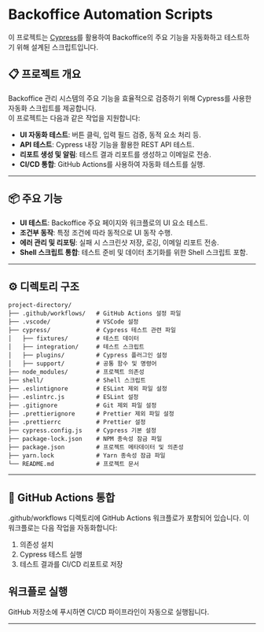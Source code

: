 # Backoffice Automation Scripts

이 프로젝트는 [Cypress](https://www.cypress.io/)를 활용하여 Backoffice의 주요 기능을 자동화하고 테스트하기 위해 설계된 스크립트입니다.

## 📋 프로젝트 개요

Backoffice 관리 시스템의 주요 기능을 효율적으로 검증하기 위해 Cypress를 사용한 자동화 스크립트를 제공합니다.  
이 프로젝트는 다음과 같은 작업을 지원합니다:

- **UI 자동화 테스트**: 버튼 클릭, 입력 필드 검증, 동적 요소 처리 등.
- **API 테스트**: Cypress 내장 기능을 활용한 REST API 테스트.
- **리포트 생성 및 알림**: 테스트 결과 리포트를 생성하고 이메일로 전송.
- **CI/CD 통합**: GitHub Actions를 사용하여 자동화 테스트를 실행.

---

## 📦 주요 기능

- **UI 테스트**: Backoffice 주요 페이지와 워크플로의 UI 요소 테스트.
- **조건부 동작**: 특정 조건에 따라 동적으로 UI 동작 수행.
- **에러 관리 및 리포팅**: 실패 시 스크린샷 저장, 로깅, 이메일 리포트 전송.
- **Shell 스크립트 통합**: 테스트 준비 및 데이터 초기화를 위한 Shell 스크립트 포함.

---
## ⚙️ 디렉토리 구조  
```
project-directory/  
├── .github/workflows/   # GitHub Actions 설정 파일  
├── .vscode/             # VSCode 설정  
├── cypress/             # Cypress 테스트 관련 파일  
│   ├── fixtures/        # 테스트 데이터  
│   ├── integration/     # 테스트 스크립트  
│   ├── plugins/         # Cypress 플러그인 설정  
│   ├── support/         # 공통 함수 및 명령어  
├── node_modules/        # 프로젝트 의존성  
├── shell/               # Shell 스크립트  
├── .eslintignore        # ESLint 제외 파일 설정  
├── .eslintrc.js         # ESLint 설정  
├── .gitignore           # Git 제외 파일 설정  
├── .prettierignore      # Prettier 제외 파일 설정  
├── .prettierrc          # Prettier 설정  
├── cypress.config.js    # Cypress 기본 설정  
├── package-lock.json    # NPM 종속성 잠금 파일  
├── package.json         # 프로젝트 메타데이터 및 의존성  
├── yarn.lock            # Yarn 종속성 잠금 파일  
└── README.md            # 프로젝트 문서 
```
---

## 🧪 GitHub Actions 통합
.github/workflows 디렉토리에 GitHub Actions 워크플로가 포함되어 있습니다. 이 워크플로는 다음 작업을 자동화합니다:

1. 의존성 설치
2. Cypress 테스트 실행
3. 테스트 결과를 CI/CD 리포트로 저장

## 워크플로 실행
GitHub 저장소에 푸시하면 CI/CD 파이프라인이 자동으로 실행됩니다.

---


